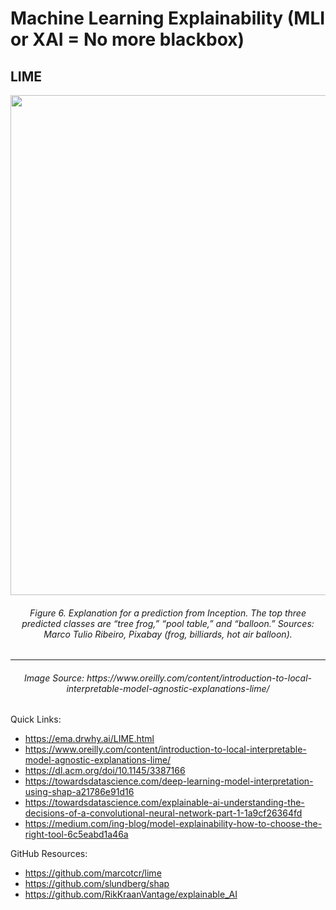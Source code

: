 # Machine Learning Explainability (MLI or XAI = No more blackbox) #

## LIME ##

<div align="center">
  <img src="https://www.oreilly.com/content/wp-content/uploads/sites/2/2019/06/Figure-6-c8db425eefec7cff5a3cf035a40d8841.jpg" width="800" />
  <h6>Figure 6. Explanation for a prediction from Inception. The top three predicted classes are “tree frog,” “pool table,” and “balloon.” Sources: Marco Tulio Ribeiro, Pixabay (frog, billiards, hot air balloon).</h6>
  <hr/>
  <h6>Image Source: https://www.oreilly.com/content/introduction-to-local-interpretable-model-agnostic-explanations-lime/</h6>
</div> 

Quick Links:
- https://ema.drwhy.ai/LIME.html
- https://www.oreilly.com/content/introduction-to-local-interpretable-model-agnostic-explanations-lime/
- https://dl.acm.org/doi/10.1145/3387166
- https://towardsdatascience.com/deep-learning-model-interpretation-using-shap-a21786e91d16
- https://towardsdatascience.com/explainable-ai-understanding-the-decisions-of-a-convolutional-neural-network-part-1-1a9cf26364fd
- https://medium.com/ing-blog/model-explainability-how-to-choose-the-right-tool-6c5eabd1a46a

GitHub Resources:
- https://github.com/marcotcr/lime
- https://github.com/slundberg/shap
- https://github.com/RikKraanVantage/explainable_AI
